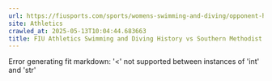 ```yaml
---
url: https://fiusports.com/sports/womens-swimming-and-diving/opponent-history/southern-methodist-university/99
site: Athletics
crawled_at: 2025-05-13T10:04:44.683663
title: FIU Athletics Swimming and Diving History vs Southern Methodist University
---
```


Error generating fit markdown: '<' not supported between instances of 'int' and 'str'